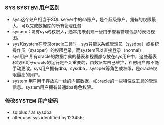 ### SYS SYSTEM 用户区别

- sys:这个账户相当于SQL server中的sa账户，是个超级账户，拥有的权限最大，可以完成数据库的所有管理任务
- system：没有sys的权限大，通常用来创建一些用于查看管理信息的表或视图。
- sys和system在登录oracle工具时，sys只能以系统管理员（sysdba）或系统操作员（sysoper）的权限登录，而system可以直接登录（normal）
- sys用户 所有oracle的数据字典的基表和视图都存放在sys用户中，这些基表和视图对于oracle的运行是至关重要的，由数据库自己维护，任何用户都不能手动更改。sys用户拥有dba，sysdba，sysoper等角色或权限，是oracle权限最高的用户。
- system 用户用于存放次一级的内部数据，如oracle的一些特性或工具的管理信息。system用户拥有普通dba角色权限。


### 修改SYSTEM 用户密码
- sqlplus / as sysdba
- alter user  sys identified by 123456;
